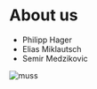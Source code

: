 # About us

* Philipp Hager
* Elias Miklautsch
* Semir Medzikovic

![muss](https://user-images.githubusercontent.com/98097684/199696649-e210f396-86f1-4f0d-91c8-d454f6bbbe35.jpg)
